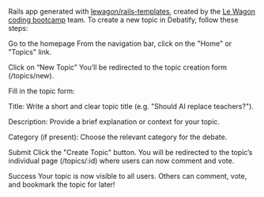 Rails app generated with [lewagon/rails-templates](https://github.com/lewagon/rails-templates), created by the [Le Wagon coding bootcamp](https://www.lewagon.com) team.
To create a new topic in Debatify, follow these steps:

Go to the homepage
From the navigation bar, click on the "Home" or "Topics" link.

Click on “New Topic”
You’ll be redirected to the topic creation form (/topics/new).

Fill in the topic form:

Title: Write a short and clear topic title (e.g. "Should AI replace teachers?").

Description: Provide a brief explanation or context for your topic.

Category (if present): Choose the relevant category for the debate.

Submit
Click the "Create Topic" button. You will be redirected to the topic’s individual page (/topics/:id) where users can now comment and vote.

Success
Your topic is now visible to all users. Others can comment, vote, and bookmark the topic for later!
